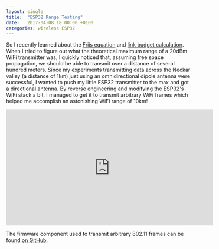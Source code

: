 ```yaml
---
layout: single
title:  "ESP32 Range Testing"
date:   2017-04-08 18:00:00 +0100
categories: wireless ESP32
---
```


So I recently learned about the [Friis equation](https://en.wikipedia.org/wiki/Friis_transmission_equation) and [link budget calculation](https://en.wikipedia.org/wiki/Link_budget).
When I tried to figure out what the theoretical maximum range of a 20dBm WiFi transmitter was, I quickly noticed that, assuming free space propagation, we should be able to transmit over a distance of several hundred meters.
Since my experiments transmitting data across the Neckar valley (a distance of 1km) just using an omnidirectional dipole antenna were successful, I wanted to push my little ESP32 transmitter to the max and got a directional antenna.
By reverse engineering and modifying the ESP32's WiFi stack a bit, I managed to get it to transmit arbitrary WiFi frames which helped me accomplish an astonishing WiFi range of 10km!

<div style="margin-bottom: 1em">
	<iframe width="560" height="315" src="https://www.youtube-nocookie.com/embed/yCLb2eItDyE" frameborder="0" allow="accelerometer; autoplay; encrypted-media; gyroscope; picture-in-picture" allowfullscreen></iframe>
</div>

The firmware component used to transmit arbitrary 802.11 frames can be found [on GitHub](https://github.com/Jeija/esp32free80211).
